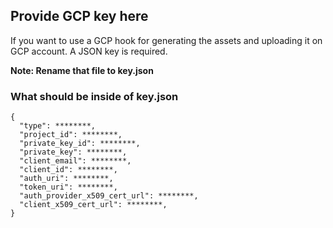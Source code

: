 ## Provide GCP key here

If you want to use a GCP hook for generating the assets and uploading it on GCP account. A JSON key is required.   

**Note: Rename that file to key.json**   

### What should be inside of key.json
```
{
  "type": ********,
  "project_id": ********,
  "private_key_id": ********,
  "private_key": ********,
  "client_email": ********,
  "client_id": ********,
  "auth_uri": ********,
  "token_uri": ********,
  "auth_provider_x509_cert_url": ********,
  "client_x509_cert_url": ********,
}
```